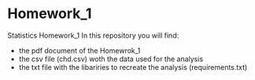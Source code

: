 # Homework_1
Statistics Homework_1 
In this repository you will find:
- the pdf document of the Homewrok_1
- the csv file (chd.csv) woth the data used for the analysis
- the txt file with the libariries to recreate the analysis (requirements.txt)
